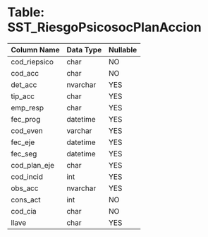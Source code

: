 # Table: SST_RiesgoPsicosocPlanAccion

| Column Name | Data Type | Nullable |
|-------------|-----------|----------|
| cod_riepsico | char | NO |
| cod_acc | char | NO |
| det_acc | nvarchar | YES |
| tip_acc | char | YES |
| emp_resp | char | YES |
| fec_prog | datetime | YES |
| cod_even | varchar | YES |
| fec_eje | datetime | YES |
| fec_seg | datetime | YES |
| cod_plan_eje | char | YES |
| cod_incid | int | YES |
| obs_acc | nvarchar | YES |
| cons_act | int | NO |
| cod_cia | char | NO |
| llave | char | YES |
